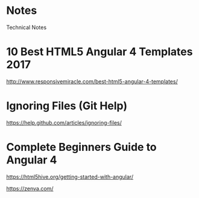 # Notes
Technical Notes

# 10 Best HTML5 Angular 4 Templates 2017
http://www.responsivemiracle.com/best-html5-angular-4-templates/

# Ignoring Files (Git Help)
https://help.github.com/articles/ignoring-files/

# Complete Beginners Guide to Angular 4
https://html5hive.org/getting-started-with-angular/

https://zenva.com/
